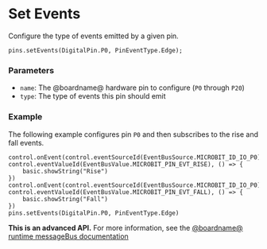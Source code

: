 # Set Events

Configure the type of events emitted by a given pin.

```sig
pins.setEvents(DigitalPin.P0, PinEventType.Edge);
```

### Parameters

* ``name``: The @boardname@ hardware pin to configure (``P0`` through ``P20``)
* ``type``: The type of events this pin should emit

### Example

The following example configures pin ``P0`` and then
subscribes to the rise and fall events.

```blocks
control.onEvent(control.eventSourceId(EventBusSource.MICROBIT_ID_IO_P0),  control.eventValueId(EventBusValue.MICROBIT_PIN_EVT_RISE), () => {
    basic.showString("Rise")
})
control.onEvent(control.eventSourceId(EventBusSource.MICROBIT_ID_IO_P0),  control.eventValueId(EventBusValue.MICROBIT_PIN_EVT_FALL), () => {
    basic.showString("Fall")
})
pins.setEvents(DigitalPin.P0, PinEventType.Edge)
```

**This is an advanced API.**  For more information, see the
[@boardname@ runtime messageBus documentation](https://lancaster-university.github.io/microbit-docs/ubit/messageBus/)